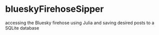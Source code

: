# blueskyFirehoseSipper
accessing the Bluesky firehose using Julia and saving desired posts to a SQLite database
